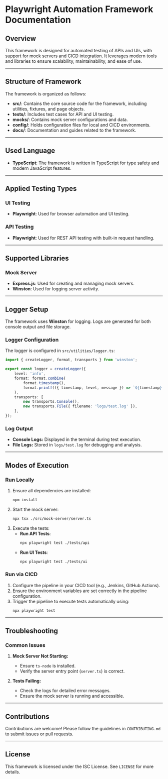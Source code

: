 # Playwright Automation Framework Documentation

## Overview
This framework is designed for automated testing of APIs and UIs, with support for mock servers and CICD integration. It leverages modern tools and libraries to ensure scalability, maintainability, and ease of use.

---

## Structure of Framework
The framework is organized as follows:
- **src/**: Contains the core source code for the framework, including utilities, fixtures, and page objects.
- **tests/**: Includes test cases for API and UI testing.
- **mocks/**: Contains mock server configurations and data.
- **config/**: Holds configuration files for local and CICD environments.
- **docs/**: Documentation and guides related to the framework.

---

## Used Language
- **TypeScript**: The framework is written in TypeScript for type safety and modern JavaScript features.

---

## Applied Testing Types
### UI Testing
- **Playwright**: Used for browser automation and UI testing.

### API Testing
- **Playwright**: Used for REST API testing with built-in request handling.

---

## Supported Libraries
### Mock Server
- **Express.js**: Used for creating and managing mock servers.
- **Winston**: Used for logging server activity.

---

## Logger Setup
The framework uses **Winston** for logging. Logs are generated for both console output and file storage.

### Logger Configuration
The logger is configured in `src/utilities/logger.ts`:
```typescript
import { createLogger, format, transports } from 'winston';

export const logger = createLogger({
    level: 'info',
    format: format.combine(
        format.timestamp(),
        format.printf(({ timestamp, level, message }) => `${timestamp} [${level}]: ${message}`)
    ),
    transports: [
        new transports.Console(),
        new transports.File({ filename: 'logs/test.log' }),
    ],
});
```

### Log Output
- **Console Logs:** Displayed in the terminal during test execution.
- **File Logs:** Stored in `logs/test.log` for debugging and analysis.

---

## Modes of Execution

### Run Locally
1. Ensure all dependencies are installed:
    ```bash
    npm install
    ```
2. Start the mock server:
    ```bash
    npx tsx ./src/mock-server/server.ts
    ```
3. Execute the tests:
    - **Run API Tests**:
        ```bash
        npx playwright test ./tests/api
        ```
    - **Run UI Tests**:
        ```bash
        npx playwright test ./tests/ui
        ```

### Run via CICD
1. Configure the pipeline in your CICD tool (e.g., Jenkins, GitHub Actions).
2. Ensure the environment variables are set correctly in the pipeline configuration.
3. Trigger the pipeline to execute tests automatically using:
    ```bash
    npx playwright test
    ```

---

## Troubleshooting

### Common Issues
1. **Mock Server Not Starting:**
    - Ensure `ts-node` is installed.
    - Verify the server entry point (`server.ts`) is correct.

2. **Tests Failing:**
    - Check the logs for detailed error messages.
    - Ensure the mock server is running and accessible.

---

## Contributions
Contributions are welcome! Please follow the guidelines in `CONTRIBUTING.md` to submit issues or pull requests.

---

## License
This framework is licensed under the ISC License. See `LICENSE` for more details.